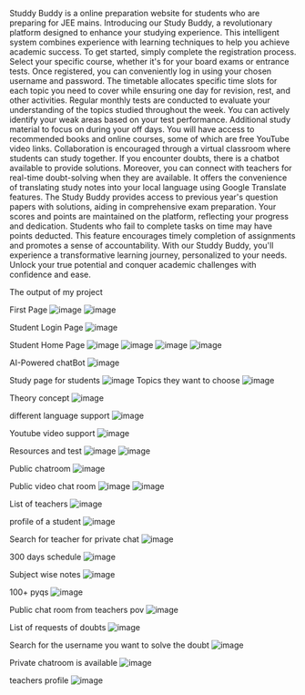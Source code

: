 Studdy Buddy is a online preparation website for students who are preparing for JEE mains.
Introducing our Study Buddy, a revolutionary platform designed to enhance your studying experience. This intelligent system combines experience with learning techniques to help you achieve academic success.
To get started, simply complete the registration process. Select your specific course, whether it's for your board exams or entrance tests. Once registered, you can conveniently log in using your chosen username and password.
The timetable allocates specific time slots for each topic you need to cover while ensuring one day for revision, rest, and other activities. Regular monthly tests are conducted to evaluate your understanding of the topics studied throughout the week.
You can actively identify your weak areas based on your test performance. Additional study material to focus on during your off days. You will have access to recommended books and online courses, some of which are free YouTube video links.
Collaboration is encouraged through a virtual classroom where students can study together. If you encounter doubts, there is a chatbot available to provide solutions. Moreover, you can connect with teachers for real-time doubt-solving when they are available.
It offers the convenience of translating study notes into your local language using Google Translate features.
The Study Buddy provides access to previous year's question papers with solutions, aiding in comprehensive exam preparation. 
Your scores and points are maintained on the platform, reflecting your progress and dedication. Students who fail to complete tasks on time may have points deducted. This feature encourages timely completion of assignments and promotes a sense of accountability.
With our Studdy Buddy, you'll experience a transformative learning journey, personalized to your needs. Unlock your true potential and conquer academic challenges with confidence and ease.


The output of my project

First Page
![image](https://github.com/sohail290204/StuddyBuddy/assets/94800241/9878ee13-d487-44e9-a707-3ce4ad82645b)
![image](https://github.com/sohail290204/StuddyBuddy/assets/94800241/42079176-9bde-47c4-bcb2-2705aef4e1d2)

Student Login Page
![image](https://github.com/sohail290204/StuddyBuddy/assets/94800241/b70a1339-6506-4383-b368-f89815ae81e3)

Student Home Page
![image](https://github.com/sohail290204/StuddyBuddy/assets/94800241/4c27398c-7372-420c-abf2-7b52910507de)
![image](https://github.com/sohail290204/StuddyBuddy/assets/94800241/1f8f7f84-027d-43ba-bc58-7e3f74173215)
![image](https://github.com/sohail290204/StuddyBuddy/assets/94800241/64e887dd-12ff-4221-9dc3-34f33774b495)
![image](https://github.com/sohail290204/StuddyBuddy/assets/94800241/72228323-d78e-496a-ac7d-643c5c3c2747)

AI-Powered chatBot
![image](https://github.com/sohail290204/StuddyBuddy/assets/94800241/b0f3e9f7-7491-405b-8b79-27a4b83b3207)

Study page for students
![image](https://github.com/sohail290204/StuddyBuddy/assets/94800241/634b28c0-8cfa-49d2-95f3-e517692b50b2)
Topics they want to choose
![image](https://github.com/sohail290204/StuddyBuddy/assets/94800241/53d0978b-0584-4d67-94fa-dea53b9d017c)

Theory concept
![image](https://github.com/sohail290204/StuddyBuddy/assets/94800241/f397f2a3-c2f2-43b1-abc8-36bbdc2e7255)

different language support
![image](https://github.com/sohail290204/StuddyBuddy/assets/94800241/fd343b8a-b5fb-468e-8c76-ff3f8f9ac1d5)

Youtube video support
![image](https://github.com/sohail290204/StuddyBuddy/assets/94800241/088be53f-47c9-472f-909f-9b0a9d8b837d)

Resources and test
![image](https://github.com/sohail290204/StuddyBuddy/assets/94800241/b32781ea-6fcd-4f33-b2d7-5b39cbc5f34f)
![image](https://github.com/sohail290204/StuddyBuddy/assets/94800241/da3c1793-487c-4489-ac86-f40b40b944a9)

Public chatroom
![image](https://github.com/sohail290204/StuddyBuddy/assets/94800241/1390d353-d569-406a-8fcf-d25d053b5f48)

Public video chat room
![image](https://github.com/sohail290204/StuddyBuddy/assets/94800241/9ff82e1e-3f5c-4650-8292-1b18ca21be06)
![image](https://github.com/sohail290204/StuddyBuddy/assets/94800241/49df96a9-3bd2-4517-aa3f-602c1c500dac)

List of teachers
![image](https://github.com/sohail290204/StuddyBuddy/assets/94800241/86a25ad6-6304-4c6f-ab7d-7f449cab84ba)

profile of a student 
![image](https://github.com/sohail290204/StuddyBuddy/assets/94800241/dcd94746-95cc-4b3e-94a7-80ecc5e3bf83)

Search for teacher for private chat
![image](https://github.com/sohail290204/StuddyBuddy/assets/94800241/7afec68f-ab4f-4a56-8d17-716afd1e6fdb)

300 days schedule
![image](https://github.com/sohail290204/StuddyBuddy/assets/94800241/71dc09bc-e183-4bd3-9fda-4ad7c52f6f07)

Subject wise notes
![image](https://github.com/sohail290204/StuddyBuddy/assets/94800241/e5f543bf-87a3-4494-b713-11a969f2d702)

100+ pyqs
![image](https://github.com/sohail290204/StuddyBuddy/assets/94800241/0cdc6ece-fdd5-4a92-8ee3-ae359013ee64)

Public chat room from teachers pov
![image](https://github.com/sohail290204/StuddyBuddy/assets/94800241/4bedc272-98e0-4e03-b565-9ec72567f19b)

List of requests of doubts
![image](https://github.com/sohail290204/StuddyBuddy/assets/94800241/de8badb2-3363-4183-be60-0645d8fdecda)

Search for the username you want to solve the doubt
![image](https://github.com/sohail290204/StuddyBuddy/assets/94800241/4a785b68-102f-4c0c-9e62-c21b8484b087)

Private chatroom is available
![image](https://github.com/sohail290204/StuddyBuddy/assets/94800241/eec9addd-afe9-4264-9d9b-4f28d5360d14)

teachers profile
![image](https://github.com/sohail290204/StuddyBuddy/assets/94800241/2da071d1-647d-4321-86ed-6f2767917308)
